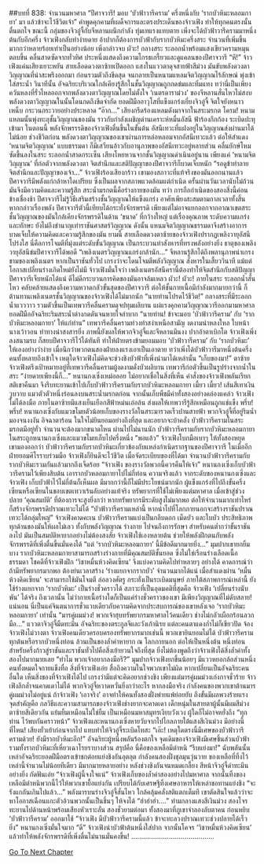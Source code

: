 ##บทที่ 838: จำนวนมหาศาล
“ปีศาจวารี! มอบ ‘บัวฟ้าวารีคราม’ ครึ่งหนึ่งกับ ‘รากบัวหิมะหลอมกายา’ มา แล้วข้าจะไว้ชีวิตเจ้า”
คำพูดคุกคามที่เผด็จการและตรงประเด็นของจ้าวเฟิง ทำให้ทุกคนตรงนั้นตื่นตกใจ
ขณะนี้ กลุ่มของจิวอู๋จี้กับจีหลานผนึกกำลัง ทุ่มเทแรงแทบตาย เพิ่งจะได้บัวฟ้าวารีครามมาหนึ่งต้นกับอีกครึ่ง
จ้าวเฟิงกลับทำง่ายดาย อ้าปากก็ต้องการบัวฟ้ากับรากบัวหิมะครึ่งสระ จำนวนที่เพิ่มขึ้น มากกว่าหลายร้อยเท่าเป็นอย่างน้อย
เพิ่งกล่าวจบ
ผัวะ!
กลางสระ ระลอกน้ำพร้อมแสงเขียวครามหมุนตลบขึ้น คลื่นสาดซัดจากทั่วทิศ ประหนึ่งแสดงถึงความโกรธเกรี้ยวและดูแคลนของปีศาจวารี
“หึ!”
จ้าวเฟิงแค่นเสียงเยาะหยัน สายเลือดดวงตาซ้ายเปิดออก แสงในแววตาดุจสายฟ้าสีม่วง มันขับพลังดวงตาวิญญาณที่น่าสะพรึงออกมา ก่อนรวมตัวถึงขีดสุด จนกลายเป็นหนามแหลมจิตวิญญาณไร้ลักษณ์ พุ่งเข้าใส่สระน้ำ
วินาทีนั้น อัจฉริยะบริเวณใกล้เคียงรู้สึกในชั้นวิญญาณถูกกดข่มและทิ่มแทง
ทว่านี่เป็นเพียงควันหลงที่รั่วไหลออกจากพลังดวงตาวิญญาณโดยไม่ตั้งใจ
‘เนตรดาราม่วง’ ของจีหลานสั่นไหวไม่สงบ พลังดวงตาวิญญาณในนั้นโดนกดถึงขีดจำกัด
ยอดฝีมืออาวุโสที่แข็งแกร่งเยี่ยงจิวอู๋จี้ จิตใจยังหนาวเหน็บ กระวนกระวายอย่างประหลาด
“อ๊าก...”
เสียงกรีดร้องแหลมดังมาจากในสระมรกต
โครม!
หนามแหลมนั้นพุ่งทะลุชั้นวิญญาณของมัน ราวกับกำลังเผชิญด่านเคราะห์หมื่นอัสนี ฟ้าร้องกึกก้อง ระเบิดปะทุเข้ามา
ในตอนนี้
พลังจักพรรรดิของจ้าวเฟิงตื่นขึ้นในขั้นต้น อัสนีเทวะที่แฝงอยู่ในวิญญาณส่งผ่านมาได้ไม่น้อย
ช่วงชีวิตก่อน พลังดวงตาวิญญาณของเขาผ่านการหล่อหลอมจากอัสนีเทวะแล้ว ต่อให้สำแดง ‘หนามจิตวิญญาณ’ แบบธรรมดา ก็มีเสวียนอ้าวกับอานุภาพของอัสนีเทวะอยู่หลายส่วน
คลื่นยักษ์โหมซัดขึ้นลงในสระ ระลอกน้ำสาดกระเซ็น เสียงโหยหวนจากชั้นวิญญาณดำเนินอยู่นาน
เพียงแค่ ‘หนามจิตวิญญาณ’ ที่ก่อตัวจากพลังดวงตา จิตสำนึกและสติปัญญาของปีศาจวารีก็บาดเจ็บหนัก
“รอดูข้าทำลายจิตสำนึกและปัญญาของเจ้า...”
จ้าวเฟิงร้องเสียงกร้าว เขามองสภาวะที่แท้จริงของมันออกนานแล้ว
ปีศาจวารีมีพลังแก่กล้าหาใดเปรียบ ซึ่งเป็นผลจากสภาพแวดล้อมแต่กำเนิด
ครั้นผ่านวันเวลานับไม่ถ้วน มันจึงมีความคิดและความรู้สึก สระน้ำมรกตนี้คือร่างกายของมัน
ทว่า การถือกำเนิดของสองสิ่งนี้ค่อนข้างเชื่องช้า ปีศาจวารีไม่รู้วิธีเสริมสร้างชั้นวิญญาณให้แข็งแกร่ง อาศัยเพียงสะสมตามกาลเวลาทั้งสิ้น
หากกล่าวเรื่องพลัง ปีศาจวารีตัวนี้เทียบได้กระทั่งจักรพรรดิ เพียงแต่ไม่อาจแยกออกจากอาณาเขตสระ
ชั้นวิญญาณของมันใกล้เคียงจักรพรรดิในด้าน ‘ขนาด’ ที่กว้างใหญ่ แต่เรื่องคุณภาพ ระดับความแกร่ง และทักษะ ยังไม่ถึงชำนาญเท่าราชันศาสตร์วิญญาณ
ดังนั้น แหนมจิตวิญญาณธรรมดาจึงสร้างอาการบาดเจ็บให้ความคิดและความรู้สึกของมัน
ยามนี้
สายเลือดดวงตาซ้ายของจ้าวเฟิงปรากฏเพลิงวายุอัสนีโปร่งใส นี่คือการโจมตีที่มุ่งแต่ระดับขั้นวิญญาณ เป็นกระบวนท่าสังหารที่ทรงพลังอย่างยิ่ง
ธาตุของเพลิงวายุอัสนีข่มปีศาจวารีได้พอดี
“เพลิงเนตรวิญญาณแกร่งกล้านัก...”
จีหลานรู้สึกได้ถึงพลานุภาพน่าเกรงขามของเพลิงเนตร หากเป็นราชันทั่วไป เกรงว่าจะโดนโจมตีพลังวิญญาณ สังหารในเสี้ยววินาที แม้แต่โอกาสเปลี่ยนร่างเกิดใหม่ยังไม่มี
จ้าวเฟิงมั่นใจว่า เพลิงเนตรอัสนีครานี้ต้องทำให้จิตสำนึกกับสติปัญญาปีศาจวารีเจ็บหนักได้แน่ ดีไม่ดีกระบวนการคิดของมันอาจล้มเหลว
ผัวะ! ผัวะ!
ภายในสระ ระลอกน้ำสั่นไหว คลับคล้ายแสดงถึงความหวาดกลัวขั้นสุดของปีศาจวารี
ต่อให้ชั้นกายเนื้อมีกำลังมากมายกว่านี้ ก็ต้านทานเพลิงเนตรชั้นวิญญาณของจ้าวเฟิงได้ไม่มากนัก
“นายท่านโปรดไว้ชีวิต!”
กลางสระที่มีระลอกน้ำแวววาว รวมตัวขึ้นเป็นเทพวารีคลื่นครามดุจปทุมผลิบาน แผ่แรงคุกคามวิญญาณวารีออกมามหาศาล
ยอดฝีมืออัจฉริยะริมสระน้ำต่างกดดันจนหายใจลำบาก
“นายท่าน! ข้าจะมอบ ‘บัวฟ้าวารีคราม’ กับ ‘รากบัวหิมะหลอมกายา’ ให้แก่ท่าน”
เทพวารีคลื่นครามท่วงท่าสง่าเหนือสามัญ งดงามน่าหลงใหล ใบหน้านางเว้าวอน ท่าทางน่าสงสารยิ่ง
ภาพนี้ยังผลให้พวกจิวอู๋จี้และจีหลานมึนงง ปากอ้าตาเบิกโต
จ้าวเฟิงเพิ่งลงสนามรบ ก็สยบปีศาจวารีไว้ได้ทันที ทำให้ฝ่ายตรงข้ามยอมมอบ ‘บัวฟ้าวารีคราม’ กับ ‘รากบัวหิมะ’ ให้เองอย่างว่าง่าย
เมื่อนึกว่าพวกตนสองฝ่ายลงแรงเอาเป็นเอาตาย ทว่าเพิ่งได้บัวฟ้าวารีมาหนึ่งต้นครึ่ง
คนทั้งหลายถึงเข้าใจ เหตุใดจ้าวเฟิงไม่คิดจะช่วงชิงบัวฟ้าที่เพิ่งนำมาได้เหล่านั้น
“เก็บของมา!”
ตาซ้ายจ้าวเฟิงตรึงเป้าหมายอยู่ที่เทพวารีคลื่นครามผู้งดงามดั่งบัวผลิบาน
เทพวารีก่อตัวขึ้นเป็นรูปร่างจากน้ำในสระ
“ง่ายดายเพียงนี้ก็...”
หนานกงเซิ่งเหม่อลอย ไม่อยากเชื่อในสิ่งที่เห็น
คำสั่งของจ้าวเฟิงพลันเรียกสติเขาคืนมา จึงรีบทะยานเข้าไปเก็บบัวฟ้าวารีครามกับรากบัวหิมะหลอมกายา
เมี้ยว เมี้ยว!
เส้นสีเทาเงินวูบวาบ แมวตัวตัวหนึ่งร่อนลงบนสระน้ำมรกตก่อน จากนั้นเก็บพืชมีค่าทั้งสองอย่างคล่องแคล่ว
จ้าวเฟิงไม่ได้ลงมือ ภายในตาซ้ายมีแสงเย็นเยือกสีฟ้าหม่นเอ่อล้น ส่งผลให้เทพวารีรู้สึกเหมือนถูกแช่แข็ง
พรึ่บ! พรึ่บ!
หนานกงเซิ่งกับแมวขโมยตัวน้อยเก็บของรางวัลในสระมารวดเร็วปานสายฟ้า
พวกจิวอู๋จี้ที่อยู่ริมน้ำมองจนงงงัน อิจฉาตาร้อน ในใจไม่ยินยอมอย่างถึงที่สุด และอยากจะบ้าคลั่ง
บัวฟ้าวารีครามในสระมรกตมีอยู่ทั่ว จำนวนจะต้องมากขนาดไหน
ผ่านไปไม่นานนัก
บัวฟ้าวารีครามกับรากบัวหิมะหลอมกายาในสระถูกหนานกงเซิ่งและแมวขโมยเก็บไปครึ่งหนึ่ง
“พอแล้ว”
จ้าวเฟิงโบกมือเบาๆ ให้ทั้งสองหยุด
เขามองออกว่า บัวฟ้าวารีครามกับรากบัวหิมะเกี่ยวข้องกับแหล่งกำเนิดรากฐานของปีศาจวารี
ในเมื่ออีกฝ่ายยอมศิโรราบร่วมมือ จ้าวเฟิงก็ยินดีจะไว้ชีวิต
เมื่อจัดระเบียบของที่ได้มา จำนวนบัวฟ้าวารีครามกับรากบัวหิมะรวมกันแล้วมากถึงเจ็ดร้อย
“จ้าวเฟิง ของรางวัลพวกนี้ควรคืนให้เจ้า”
หนานกงเซิ่งเก็บบัวฟ้าวารีครามไว้เพียงสิบต้น เอารากบัวหลอมกายาไปไม่กี่ท่อน
ความจริงแล้ว
จากระดับของหนานกงเซิ่งและจ้าวเฟิง เก็บบัวฟ้าไว้ไม่กี่ต้นก็เห็นผล มีมากกว่านี้ก็ไม่มีประโยชน์มากนัก
ผู้แข็งแกร่งที่ไปถึงขั้นครึ่งเซียนหรือเซียนในขอบเขตเทวาเร้นลับอย่างแท้จริง ทรัพยากรที่ใช้ไม่เพียงแต่มหาศาล เมื่อเข้าสู่ช่วงปลาย ‘คุณสมบัติ’ ที่ต้องการจะสูงยิ่งกว่า
หากทรัพยากรมีระดับสูงไม่มากพอ ต่อให้จำนวนมากเท่าไหร่ ก็สร้างจักรพรรดิปราณเทวะไม่ได้
“บัวฟ้าวารีครามเหล่านี้ หากนำไปที่โลกภายนอกจะสร้างราชันปราณเทวะได้กลุ่มใหญ่”
จ้าวเฟิงคาดคะเน
บัวฟ้าวารีครามแบ่งเป็นกลีบดอก เม็ดบัว และใบบัว ประสิทธิภาพทุกด้านของมันให้ผลไม่เลว ทั้งกับพลังวิญญาณ ร่างกาย ไปจนถึงการรักษา
สำหรับคนต่ำกว่าขั้นราชันลงไป มันเป็นสมบัติหายากอย่างไม่ต้องสงสัย
จ้าวเฟิงใช้เองหลายต้น ช่วยให้พลังฝึกตนกับพลังจักรพรรดิที่เพิ่งตื่นขึ้นมั่นคงได้
“แต่ ‘รากบัวหิมะหลอมกายา’ นี้มีข้อดีมากมายยิ่ง...”
มุมปากเขายกยิ้มบาง
รากบัวหิมะหลอมกายาสามารถสร้างร่างกายที่มีคุณสมบัติชั้นยอด ซึ่งไม่ใช่เรือนร่างเลือดเนื้อธรรมดา
โชคดีที่จ้าวเฟิงฝึก ‘วิชาหมื่นห้วงคิดเซียน’ จึงแบ่งความคิดไปทำหลายๆ อย่างได้
คาดการณ์ว่า ถ้ามีทรัพยากรมากพอ ต้องย่นเวลาสร้าง ‘ร่างแยกจากรากบัว’ จำนวนมากได้แน่ เมื่อสำแดงผ่าน ‘หมื่นห้วงคิดเซียน’ จะสามารถใช้มันโจมตี ล่อลวงศัตรู กระทั่งเป็นระเบิดมนุษย์
ภายใต้สภาพการณ์เหล่านี้ ยังใช้ร่างแยกจาก ‘รากบัวหิมะ’ เป็นร่างชั่วคราวได้
สภาวะที่เป็นอุดมคติที่สุดคือ จ้าวเฟิง ‘เปลี่ยนร่างนับพัน’ ได้จริง
ถึงเวลานั้น ไม่ว่ากายเนื้อร่างใดก็เป็นแค่ร่างชั่วคราวของเขา มีเพียงวิญญาณที่ไม่ดับสลาย!
แน่นอน นี่เป็นแค่จินตนาการชั่วแวบเดียวกับความคิดจากประสบการณ์ของเขาหลังเจอ ‘รากบัวหิมะหลอมกายา’ เท่านั้น
“มารคู่ผมม่วง! พวกเจ้าฮุบทรัพยากรมหาศาลไว้คนเดียว ช่างไม่กลัวเผือกร้อนลวกมือ...”
แววตาจิวอู๋จี้มืดทะมึน
อัจฉริยะของตระกูลจีและวังเก้านิรย แต่ละคนตาแดงก่ำไม่ก็เขียวปัด จ้องจ้าวเฟิงไม่วางตา
จ้าวเฟิงคนเดียวครอบครองทรัพยากรมากเช่นนี้ พวกเขายินยอมไม่ได้
บัวฟ้าวารีครามทุกต้นหรือรากบัวหนึ่งท่อน ล้วนเป็นของล้ำค่าหายาก ณ โลกภายนอก
ต่อให้เป็นหนึ่งต้น หนึ่งท่อน สำหรับครึ่งก้าวสู่ราชันและราชันทั่วไปคือสิ่งเย้ายวนใจถึงที่สุด
ยิ่งไม่ต้องพูดถึงว่าจ้าวเฟิงได้สิ่งล้ำค่าทั้งสองไปมากมายเลย
“ทำไม พวกเจ้าอยากลงมือรึ?”
มุมปากจ้าวเฟิงยกขึ้นน้อยๆ มีแววหยอกล้อส่วนหนึ่ง
คนทั้งหมดใจกายแข็งทื่อ
สิ่งที่จ้าวเฟิงเอ่ย สื่อถึงความในใจพวกเขาไม่ผิด
หากเปลี่ยนเป็นอัจฉริยะคนอื่นใด เห็นสิ่งของที่จ้าวเฟิงได้ไป เกรงว่ามีแต่จะคิดอยากช่วงชิง
เพียงแต่มารคู่ผมม่วงเก่งกาจชั่วร้าย จ้าวเฟิงลึกล้ำจนคาดเดาไม่ได้ พวกจิวอู๋จี้หวาดหวั่นยิ่งกว่าอะไร
หากลงมือจริง กำลังคนของพวกเขาต้านมารคู่ผมม่วงไม่อยู่แน่
ถ้าจ้าวเฟิง ‘เอาจริง’ อาจทำให้คนทั้งสองฝั่งพ่ายแพ้ย่อยยับ ถึงขั้นมีผลพวงร้ายแรง
จุดสำคัญคือ
กลวิธีและความสามารถของจ้าวเฟิงช่างยากจะคาดเดา
เด็กหนุ่มในสายตาผู้นั้นมีผมสีม่วง ตาซ้ายสีเดียวกัน แย้มยิ้มเหมือนไม่ใช่ยิ้ม เป็นเหมือนมหาสมุทรเงียบวังเวง ผู้ใดก็ไม่อาจหยั่งถึง
“ทุกท่าน ไว้พบกันคราวหน้า”
จ้าวเฟิงและหนานกงเซิ่งหายวับจากไปไกลภายใต้แสงสีเงินม่วง
มีอย่างนี้ที่ไหน!
เสียงยั่วเย้าก่อนจากไป แทบทำให้จิวอู๋จี้ระเบิดโทสะ
“เอ๊ะ! เหตุใดตรงนี้มีเศษของบัวฟ้าวารีครามด้วย! ยังมีรากบัวหิมะอีก!”
อัจฉริยะผู้หนึ่งพลันร้องตกใจ
จุดเดิมของจ้าวเฟิงมีเศษชิ้นส่วนบัวฟ้า รวมทั้งรากบัวหิมะที่เหี่ยวเฉาโรยราบางส่วน
สรุปคือ นี่คือของเหลือมีตำหนิ
“รีบแย่งมา!”
ฉับพลันนั้น เหล่าอัจฉริยะยอดฝีมือตรงเข้าชกต่อยแย่งชิงกันอุตลุต
กำลังคนสองฝั่งชุลมุนวุ่นวาย
ของเหลือที่ทิ้งไว้เหล่านี้จำนวนไม่น้อยทีเดียว มีมากมายหลายอย่าง
หลังช่วงชิงกันจนหมดเกลี้ยง
สีหน้าจิวอู๋จี้ดำทะมึนอย่างยิ่ง กัดฟันเอ่ย “จ้าวเฟิงผู้นี้จงใจแน่”
จ้าวเฟิงเก็บของล้ำค่าสองอย่างไปมหาศาล จากนั้นทิ้งของเหลือมีตำหนิพวกนี้ไว้ให้พวกเขายื้อแย่งกัน
เปรียบได้กับเศรษฐีทิ้งเศษอาหารให้เหล่าขอทานแย่งชิง
“จะรังแกกันเกินไปแล้ว...”
พลังมารบนร่างจิวอู๋จี้สั่นไหว ใกล้คลุ้มคลั่งสติแตกเต็มที
เขาตัดสินใจแล้วว่าจะหาโอกาสเฉือนแกะตัวอ้วนพวกนั้นเป็นชิ้นๆ ให้จงได้
“ฮ่าฮ่าฮ่า....”
ท่ามกลางแสงสีเงินม่วง สองโจรทะยานไปด้านหน้าพร้อมเสียงหัวเราะลั่น
สองชั่วยามต่อมา
ทั้งสองมาที่ภูเขาจำลองลับตาคน ก่อนหยิบ ‘บัวฟ้าวารีคราม’ ออกมาใช้
“จ้าวเฟิง มีบัวฟ้าวารีครามนี้แล้ว ข้าจะทะลวงปราณเทวะช่วงปลายได้เร็วยิ่ง”
หนานกงเซิ่งมั่นใจมาก
“ดี”
จ้าวเฟิงนำบัวฟ้าต้นหนึ่งใส่ปาก จากนั้นโคจร ‘วิชาหมื่นห้วงคิดเซียน’ แล้วทำให้พลังจักรพรรดิที่เพิ่งตื่นไม่นานมั่นคงขึ้น!
..........................................


[Go To Next Chapter]( ./76.md)